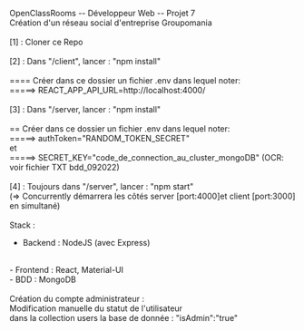 OpenClassRooms -- Développeur Web -- Projet 7
<br/>
Création d'un réseau social d'entreprise Groupomania
<br/>
<br/>
[1] : Cloner ce Repo
<br/>
<br/>
[2] : Dans "/client", lancer : "npm install"
<br/>
<br/>
==== Créer dans ce dossier un fichier .env dans lequel noter: 
<br/>
=====> REACT_APP_API_URL=http://localhost:4000/
<br/>
<br/>
[3] : Dans "/server, lancer : "npm install"
<br/>
<br/>
== Créer dans ce dossier un fichier .env dans lequel noter: 
<br/>
=====> authToken="RANDOM_TOKEN_SECRET"
<br/>
et
<br/>
=====> SECRET_KEY="code_de_connection_au_cluster_mongoDB" (OCR: voir fichier TXT bdd_092022)
<br/>
<br/>
[4] : Toujours dans "/server", lancer : "npm start"
<br/>
(=> Concurrently démarrera les côtés server [port:4000]et client [port:3000] en simultané)
<br/>
<br/>
Stack :
<br/>
- Backend : NodeJS (avec Express)
<br/>
- Frontend : React, Material-UI
<br/>
- BDD : MongoDB
<br/>
<br/>
Création du compte administrateur :
<br/>
Modification manuelle du statut de l'utilisateur 
<br/>
dans la collection users la base de donnée : "isAdmin":"true"